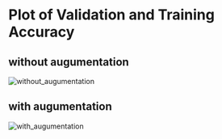 # Plot of Validation and Training Accuracy 

## without augumentation
![without_augumentation](https://github.com/sieun-Bae/deep-learning/blob/master/images/7_without%20augumentation.png)

## with augumentation
![with_augumentation](https://github.com/sieun-Bae/deep-learning/blob/master/images/7_with%20augumentation.png)
